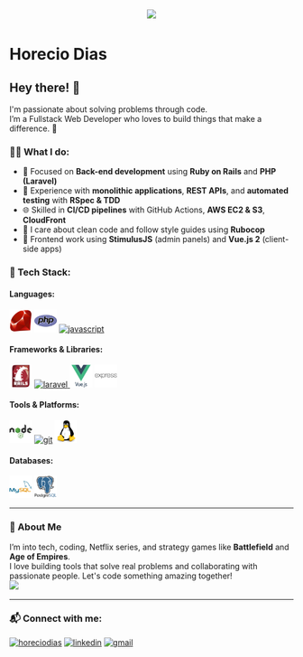 <h1 align="center">
  <img src="https://68.media.tumblr.com/8106aa5232b2c543acb3370f2d1e7cce/tumblr_oe6plhZcEL1qi4ibzo1_r1_500.gif"/>
</h1>

# Horecio Dias

## Hey there! 👋  
I'm passionate about solving problems through code.  
I’m a Fullstack Web Developer who loves to build things that make a difference. 🚀

### 👨‍💻 What I do:
- 💼 Focused on **Back-end development** using **Ruby on Rails** and **PHP (Laravel)**
- 🎯 Experience with **monolithic applications**, **REST APIs**, and **automated testing** with **RSpec & TDD**
- 🌐 Skilled in **CI/CD pipelines** with GitHub Actions, **AWS EC2 & S3**, **CloudFront**
- 💅 I care about clean code and follow style guides using **Rubocop**
- 🎨 Frontend work using **StimulusJS** (admin panels) and **Vue.js 2** (client-side apps)

### 🔧 Tech Stack:
#### Languages:
<p align="left">
  <a href="https://www.ruby-lang.org/en/" target="_blank"><img src="https://raw.githubusercontent.com/devicons/devicon/master/icons/ruby/ruby-original.svg" alt="ruby" width="40" height="40"/></a>
  <a href="https://www.php.net" target="_blank"><img src="https://raw.githubusercontent.com/devicons/devicon/master/icons/php/php-original.svg" alt="php" width="40" height="40"/></a>
  <a href="https://javascript.info/js" target="_blank"><img src="https://cdn.jsdelivr.net/gh/devicons/devicon/icons/javascript/javascript-original.svg" alt="javascript" width="40" height="40"/></a>
</p>

#### Frameworks & Libraries:
<p align="left">
  <a href="https://rubyonrails.org" target="_blank"><img src="https://raw.githubusercontent.com/devicons/devicon/master/icons/rails/rails-original-wordmark.svg" alt="rails" width="40" height="40"/></a>
  <a href="https://laravel.com/" target="_blank">
    <img src="https://cdn.jsdelivr.net/gh/devicons/devicon@latest/icons/laravel/laravel-original.svg" alt="laravel" width="40" height="40"/>
  </a>
  <a href="https://vuejs.org/" target="_blank"><img src="https://raw.githubusercontent.com/devicons/devicon/master/icons/vuejs/vuejs-original-wordmark.svg" alt="vuejs" width="40" height="40"/></a>
  <a href="https://expressjs.com" target="_blank"><img src="https://raw.githubusercontent.com/devicons/devicon/master/icons/express/express-original-wordmark.svg" alt="express" width="40" height="40"/></a>
</p>

#### Tools & Platforms:
<p align="left">
  <a href="https://nodejs.org" target="_blank"><img src="https://raw.githubusercontent.com/devicons/devicon/master/icons/nodejs/nodejs-original-wordmark.svg" alt="nodejs" width="40" height="40"/></a>
  <a href="https://git-scm.com/" target="_blank"><img src="https://www.vectorlogo.zone/logos/git-scm/git-scm-icon.svg" alt="git" width="40" height="40"/></a>
  <a href="https://www.linux.org/" target="_blank"><img src="https://raw.githubusercontent.com/devicons/devicon/master/icons/linux/linux-original.svg" alt="linux" width="40" height="40"/></a>
</p>

#### Databases:
<p align="left">
  <a href="https://www.mysql.com/" target="_blank"><img src="https://raw.githubusercontent.com/devicons/devicon/master/icons/mysql/mysql-original-wordmark.svg" alt="mysql" width="40" height="40"/></a>
  <a href="https://www.postgresql.org" target="_blank"><img src="https://raw.githubusercontent.com/devicons/devicon/master/icons/postgresql/postgresql-original-wordmark.svg" alt="postgresql" width="40" height="40"/></a>
</p>

---

### 💬 About Me
I’m into tech, coding, Netflix series, and strategy games like **Battlefield** and **Age of Empires**.  
I love building tools that solve real problems and collaborating with passionate people. Let's code something amazing together!  
<img src="https://media0.giphy.com/media/TdRWuQlaiDARWYCatW/giphy.gif" height="100"/>

---

### 📬 Connect with me:
<p align="left">
  <a href="https://twitter.com/horeciodias" target="_blank"><img align="center" src="https://cdn.jsdelivr.net/npm/simple-icons@3.0.1/icons/twitter.svg" alt="horeciodias" height="30" width="40" /></a>
  <a href="https://www.linkedin.com/in/horecio/" target="_blank"><img align="center" src="https://cdn.jsdelivr.net/npm/simple-icons@3.0.1/icons/linkedin.svg" alt="linkedin" height="30" width="40" /></a>
  <a href="mailto:horecio@gmail.com" target="_blank"><img align="center" src="https://cdn.jsdelivr.net/npm/simple-icons@3.0.1/icons/gmail.svg" alt="gmail" height="30" width="40" /></a>
</p>
